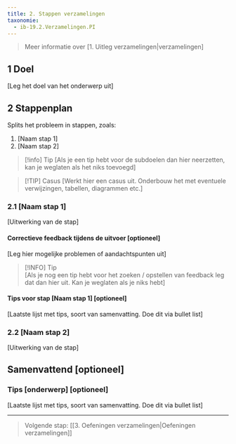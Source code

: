 ```yaml
---
title: 2. Stappen verzamelingen
taxonomie:
  - ib-19.2.Verzamelingen.PI
---
```


> Meer informatie over [1. Uitleg verzamelingen|verzamelingen]

## 1 Doel
[Leg het doel van het onderwerp uit]

## 2 Stappenplan
Splits het probleem in stappen, zoals:
  1. [Naam stap 1]
  2. [Naam stap 2]

> [!info] Tip 
> [Als je een tip hebt voor de subdoelen dan hier neerzetten, kan je weglaten als het niks toevoegd]

>[!TIP] Casus
> [Werkt hier een casus uit. Onderbouw het met eventuele verwijzingen, tabellen, diagrammen etc.]

### 2.1 [Naam stap 1]
[Uitwerking van de stap] 

#### Correctieve feedback tijdens de uitvoer [optioneel]
[Leg hier mogelijke problemen of aandachtspunten uit]

> [!INFO] Tip  
> [Als je nog een tip hebt voor het zoeken / opstellen van feedback leg dat dan hier uit. Kan je weglaten als je niks hebt]

#### Tips voor stap [Naam stap 1] [optioneel]
[Laatste lijst met tips, soort van samenvatting. Doe dit via bullet list]


### 2.2 [Naam stap 2]
[Uitwerking van de stap]

## Samenvattend [optioneel]

### Tips [onderwerp] [optioneel]
[Laatste lijst met tips, soort van samenvatting. Doe dit via bullet list]

---

> Volgende stap: [[3. Oefeningen verzamelingen|Oefeningen verzamelingen]]
